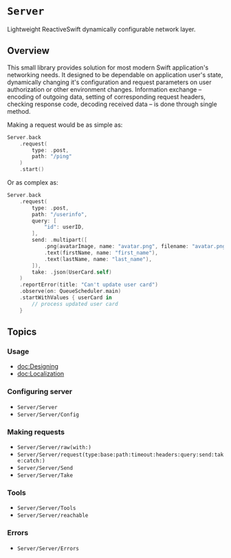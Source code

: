 # ``Server``

Lightweight ReactiveSwift dynamically configurable network layer.

## Overview

This small library provides solution for most modern Swift application's networking needs. It designed to be dependable on application user's state, dynamically changing it's configuration and request parameters on user authorization or other environment changes. Information exchange – encoding of outgoing data, setting of corresponding request headers, checking response code, decoding received data – is done through single method.

Making a request would be as simple as:

```swift
Server.back
    .request(
        type: .post,
        path: "/ping"
    )
    .start()
```

Or as complex as:

```swift
Server.back
    .request(
        type: .post,
        path: "/userinfo",
        query: [
            "id": userID,
        ],
        send: .multipart([
            .png(avatarImage, name: "avatar.png", filename: "avatar.png"),
            .text(firstName, name: "first_name"),
            .text(lastName, name: "last_name"),
        ]),
        take: .json(UserCard.self)
    )
    .reportError(title: "Can't update user card")
    .observe(on: QueueScheduler.main)
    .startWithValues { userCard in
        // process updated user card
    }
```

## Topics

### Usage

- <doc:Designing>
- <doc:Localization>

### Configuring server

- ``Server/Server``
- ``Server/Server/Config``

### Making requests

- ``Server/Server/raw(with:)``
- ``Server/Server/request(type:base:path:timeout:headers:query:send:take:catch:)``
- ``Server/Server/Send``
- ``Server/Server/Take``

### Tools

- ``Server/Server/Tools``
- ``Server/Server/reachable``

### Errors

- ``Server/Server/Errors``

